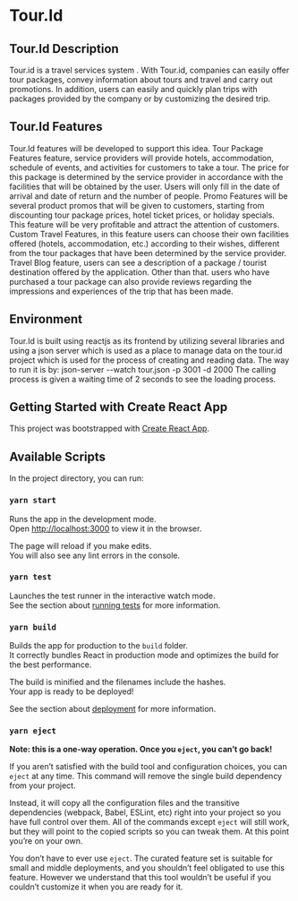 # Tour.Id
## Tour.Id Description
Tour.id is a travel services system . With Tour.id, companies can easily offer tour packages, convey information about tours and travel and carry out promotions. In addition, users can easily and quickly plan trips with packages provided by the company or by customizing the desired trip.

## Tour.Id Features
Tour.Id features will be developed to support this idea. Tour Package Features feature, service providers will provide hotels, accommodation, schedule of events, and activities for customers to take a tour. The price for this package is determined by the service provider in accordance with the facilities that will be obtained by the user. Users will only fill in the date of arrival and date of return and the number of people. Promo Features will be several product promos that will be given to customers, starting from discounting tour package prices, hotel ticket prices, or holiday specials. This feature will be very profitable and attract the attention of customers. Custom Travel Features, in this feature users can choose their own facilities offered (hotels, accommodation, etc.) according to their wishes, different from the tour packages that have been determined by the service provider. Travel Blog feature, users can see a description of a package / tourist destination offered by the application. Other than that. users who have purchased a tour package can also provide reviews regarding the impressions and experiences of the trip that has been made.

## Environment
Tour.Id is built using reactjs as its frontend by utilizing several libraries and using a json server which is used as a place to manage data on the tour.id project which is used for the process of creating and reading data.
The way to run it is by: json-server --watch tour.json -p 3001 -d 2000
The calling process is given a waiting time of 2 seconds to see the loading process.

## Getting Started with Create React App

This project was bootstrapped with [Create React App](https://github.com/facebook/create-react-app).

## Available Scripts

In the project directory, you can run:

### `yarn start`

Runs the app in the development mode.\
Open [http://localhost:3000](http://localhost:3000) to view it in the browser.

The page will reload if you make edits.\
You will also see any lint errors in the console.

### `yarn test`

Launches the test runner in the interactive watch mode.\
See the section about [running tests](https://facebook.github.io/create-react-app/docs/running-tests) for more information.

### `yarn build`

Builds the app for production to the `build` folder.\
It correctly bundles React in production mode and optimizes the build for the best performance.

The build is minified and the filenames include the hashes.\
Your app is ready to be deployed!

See the section about [deployment](https://facebook.github.io/create-react-app/docs/deployment) for more information.

### `yarn eject`

**Note: this is a one-way operation. Once you `eject`, you can’t go back!**

If you aren’t satisfied with the build tool and configuration choices, you can `eject` at any time. This command will remove the single build dependency from your project.

Instead, it will copy all the configuration files and the transitive dependencies (webpack, Babel, ESLint, etc) right into your project so you have full control over them. All of the commands except `eject` will still work, but they will point to the copied scripts so you can tweak them. At this point you’re on your own.

You don’t have to ever use `eject`. The curated feature set is suitable for small and middle deployments, and you shouldn’t feel obligated to use this feature. However we understand that this tool wouldn’t be useful if you couldn’t customize it when you are ready for it.

